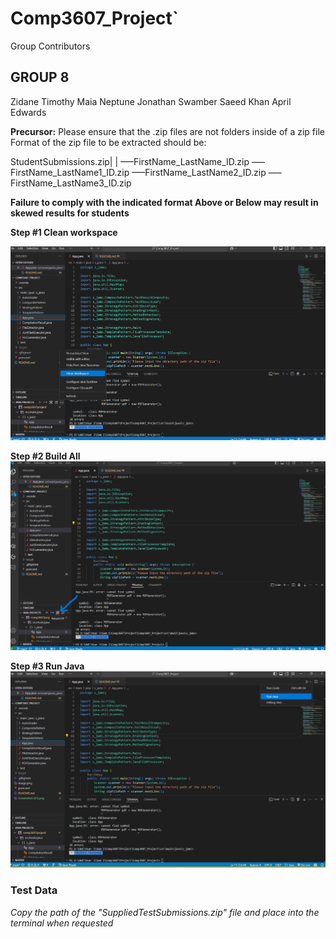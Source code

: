 # Comp3607_Project`
Group Contributors

## GROUP 8

Zidane Timothy 
Maia Neptune
Jonathan Swamber
Saeed Khan
April Edwards

**Precursor:**
Please ensure that the .zip files are not folders inside of a zip file 
Format of the zip file to be extracted should be:

StudentSubmissions.zip|
                      |
                      —–FirstName_LastName_ID.zip
                      —–FirstName_LastName1_ID.zip
                      —–FirstName_LastName2_ID.zip
                      —–FirstName_LastName3_ID.zip

**Failure to comply with the indicated format Above or Below may result in skewed results for students**

**Step #1 Clean workspace**

![alt text](image.png)

**Step #2 Build All**
![alt text](<Screenshot (81).png>)

**Step #3 Run Java**
![alt text](image-1.png)

### Test Data
*Copy the path of the "SuppliedTestSubmissions.zip" file and place into the terminal when requested*